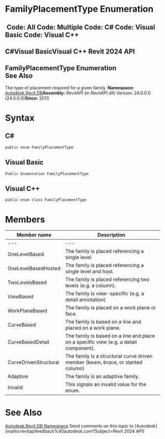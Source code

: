 # FamilyPlacementType Enumeration

﻿
 Code: All Code: Multiple Code: C# Code: Visual Basic Code: Visual C++   
---  
C#Visual BasicVisual C++
Revit 2024 API  
---  
FamilyPlacementType Enumeration  
See Also  
---  
The type of placement required for a given family. 
**Namespace:** [Autodesk.Revit.DB](87546ba7-461b-c646-cbb1-2cb8f5bff8b2.md "Autodesk.Revit.DB Namespace")**Assembly:** RevitAPI (in RevitAPI.dll) Version: 24.0.0.0 (24.0.0.0)**Since:** 2013 
# Syntax
C#  
---  
```text
public enum FamilyPlacementType
```
  
Visual Basic  
---  
```text
Public Enumeration FamilyPlacementType
```
  
Visual C++  
---  
```text
public enum class FamilyPlacementType
```
  
# Members
| Member name | Description |
| --- | --- |
| --- | --- |
| OneLevelBased | The family is placed referencing a single level. |
| OneLevelBasedHosted | The family is placed referencing a single level and host. |
| TwoLevelsBased | The family is placed referencing two levels (e.g. a column). |
| ViewBased | The family is view-specific (e.g. a detail annotation) |
| WorkPlaneBased | The family is placed on a work plane or face. |
| CurveBased | The family is based on a line and placed on a work plane. |
| CurveBasedDetail | The family is based on a line and place on a specific view (e.g. a detail component). |
| CurveDrivenStructural | The family is a structural curve driven member (beam, brace, or slanted column) |
| Adaptive | The family is an adaptive family. |
| Invalid | This signals an invalid value for the enum. |

# See Also
[Autodesk.Revit.DB Namespace](87546ba7-461b-c646-cbb1-2cb8f5bff8b2.md "Autodesk.Revit.DB Namespace")
Send comments on this topic to [Autodesk](mailto:revitapifeedback%40autodesk.com?Subject=Revit 2024 API)
